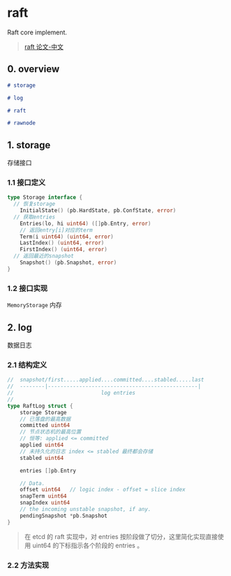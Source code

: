 # raft

Raft core implement.



> [raft 论文-中文](https://github.com/maemual/raft-zh_cn/blob/master/raft-zh_cn.md)



## 0. overview

```markdown
# storage

# log

# raft

# rawnode
```



## 1. storage

存储接口

### 1.1 接口定义

```go
type Storage interface {
  // 恢复storage
	InitialState() (pb.HardState, pb.ConfState, error)
  // 获取entries
	Entries(lo, hi uint64) ([]pb.Entry, error)
	// 返回entry[i]对应的term
	Term(i uint64) (uint64, error)
	LastIndex() (uint64, error)
	FirstIndex() (uint64, error)
  // 返回最近的snapshot
	Snapshot() (pb.Snapshot, error)
}
```



### 1.2 接口实现

`MemoryStorage` 内存



## 2. log

数据日志

### 2.1 结构定义

```go
//  snapshot/first.....applied....committed....stabled.....last
//  --------|------------------------------------------------|
//                            log entries
// 
type RaftLog struct {
	storage Storage
	// 已落盘的最高数据
	committed uint64
	// 节点状态机的最高位置 
	// 恒等: applied <= committed
	applied uint64
	// 未持久化的日志 index <= stabled 最终都会存储
	stabled uint64

	entries []pb.Entry

	// Data.
	offset uint64	// logic index - offset = slice index
	snapTerm uint64
	snapIndex uint64
	// the incoming unstable snapshot, if any.
	pendingSnapshot *pb.Snapshot
}
```

>   在 etcd 的 raft 实现中，对 entries 按阶段做了切分，这里简化实现直接使用 uint64 的下标指示各个阶段的 entries 。



### 2.2 方法实现